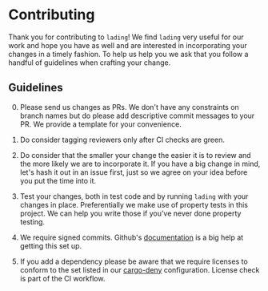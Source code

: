 # Contributing

Thank you for contributing to `lading`! We find `lading` very useful for our
work and hope you have as well and are interested in incorporating your changes
in a timely fashion. To help us help you we ask that you follow a handful of
guidelines when crafting your change.

## Guidelines

0. Please send us changes as PRs. We don't have any constraints on branch names
   but do please add descriptive commit messages to your PR. We provide a
   template for your convenience.

0. Do consider tagging reviewers only after CI checks are green.

0. Do consider that the smaller your change the easier it is to review and the
   more likely we are to incorporate it. If you have a big change in mind, let's
   hash it out in an issue first, just so we agree on your idea before you put
   the time into it.

0. Test your changes, both in test code and by running `lading` with your
   changes in place. Preferentially we make use of property tests in this
   project. We can help you write those if you've never done property testing.

0. We require signed commits. Github's
   [documentation](https://docs.github.com/en/authentication/managing-commit-signature-verification/about-commit-signature-verification)
   is a big help at getting this set up.

0. If you add a dependency please be aware that we require licenses to conform
   to the set listed in our
   [cargo-deny](https://github.com/EmbarkStudios/cargo-deny)
   configuration. License check is part of the CI workflow.
